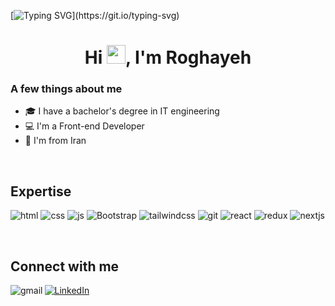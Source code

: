 [![Typing SVG](https://readme-typing-svg.herokuapp.com?size=24&width=600&lines=Welcome+To+Roghaye's+GitHub+Profile!)](https://git.io/typing-svg)

<h1 align="center">Hi <img src="https://raw.githubusercontent.com/MartinHeinz/MartinHeinz/master/wave.gif" width="30px" height='30px'>, I'm Roghayeh</h1>




### A few things about me

- 🎓 I have a bachelor's degree in IT engineering
- 💻 I'm a Front-end Developer
- 📍 I'm from Iran




<br>

## Expertise
<p>
  <img alt="html" src="https://img.shields.io/badge/HTML5-E34F26?style=for-the-badge&logo=html5&logoColor=white" />
  <img alt="css" src="https://img.shields.io/badge/CSS3-1572B6?style=for-the-badge&logo=css3&logoColor=white"/>
  <img alt="js" src="https://img.shields.io/badge/JavaScript-F7DF1E?style=for-the-badge&logo=javascript&logoColor=black" />
  <img alt="Bootstrap" src="https://img.shields.io/static/v1?style=for-the-badge&message=Bootstrap&color=33333D&logo=Bootstrap&logoColor=blueviolet&label=" />
  <img alt="tailwindcss" src="https://img.shields.io/badge/Tailwind%20CSS-06B6D4?style=for-the-badge&logo=tailwindcss&logoColor=white" />
  <img alt="git" src="https://img.shields.io/badge/-Git-F05032?style=flat-square&logo=git&logoColor=white" />
  <img alt="react" src="https://img.shields.io/badge/React-20232A?style=for-the-badge&logo=react&logoColor=61DAFB" />
  <img alt="redux" src="https://img.shields.io/badge/Redux-764ABC?style=for-the-badge&logo=redux&logoColor=white" />
  <img alt="nextjs" src="https://img.shields.io/badge/Next.js-000000?style=for-the-badge&logo=nextdotjs&logoColor=white" />

    
</p>


<br>

## Connect with me

[<img alt="LinkedIn" src="https://img.shields.io/badge/LinkedIn-0077B5?style=for-the-badge&logo=linkedin&logoColor=white" />
](https://www.linkedin.com/in/roghayefallhi)
[<img align="left" alt="gmail" src="https://img.shields.io/badge/Gmail-%2312100E.svg?&style=for-the-badge&logo=gmail&logoColor=white" />](mailto:roghayefallhi@gmail.com)


<br>

